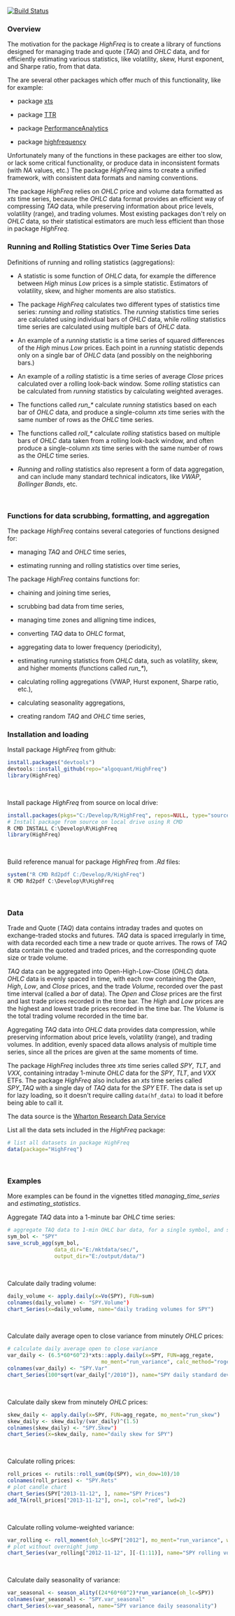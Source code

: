 [![Build Status](https://travis-ci.org/algoquant/HighFreq.svg?branch=master)](https://travis-ci.org/algoquant/HighFreq)

### Overview

The motivation for the package *HighFreq* is to create a library of functions designed for managing trade and quote (*TAQ*) and *OHLC* data, and for efficiently estimating various statistics, like volatility, skew, Hurst exponent, and Sharpe ratio, from that data.

The are several other packages which offer much of this functionality, like for example:

-   package [xts](https://cran.r-project.org/web/packages/xts/index.html)

-   package [TTR](https://cran.r-project.org/web/packages/TTR/index.html)

-   package [PerformanceAnalytics](https://cran.r-project.org/web/packages/PerformanceAnalytics/index.html)

-   package [highfrequency](https://cran.r-project.org/web/packages/highfrequency/index.html)

Unfortunately many of the functions in these packages are either too slow, or lack some critical functionality, or produce data in inconsistent formats (with *NA* values, etc.) The package *HighFreq* aims to create a unified framework, with consistent data formats and naming conventions.

The package *HighFreq* relies on *OHLC* price and volume data formatted as *xts* time series, because the *OHLC* data format provides an efficient way of compressing *TAQ* data, while preserving information about price levels, volatility (range), and trading volumes. Most existing packages don't rely on *OHLC* data, so their statistical estimators are much less efficient than those in package *HighFreq*.

### Running and Rolling Statistics Over Time Series Data

Definitions of running and rolling statistics (aggregations):

-   A statistic is some function of *OHLC* data, for example the difference between *High* minus *Low* prices is a simple statistic. Estimators of volatility, skew, and higher moments are also statistics.

-   The package *HighFreq* calculates two different types of statistics time series: *running* and *rolling* statistics. The *running* statistics time series are calculated using individual bars of *OHLC* data, while *rolling* statistics time series are calculated using multiple bars of *OHLC* data.

-   An example of a *running* statistic is a time series of squared differences of the *High* minus *Low* prices. Each point in a *running* statistic depends only on a single bar of *OHLC* data (and possibly on the neighboring bars.)

-   An example of a *rolling* statistic is a time series of average *Close* prices calculated over a rolling look-back window. Some *rolling* statistics can be calculated from *running* statistics by calculating weighted averages.

-   The functions called *run\_\** calculate *running* statistics based on each bar of *OHLC* data, and produce a single-column *xts* time series with the same number of rows as the *OHLC* time series.

-   The functions called *roll\_\** calculate *rolling* statistics based on multiple bars of *OHLC* data taken from a rolling look-back window, and often produce a single-column *xts* time series with the same number of rows as the *OHLC* time series.

-   *Running* and *rolling* statistics also represent a form of data aggregation, and can include many standard technical indicators, like *VWAP*, *Bollinger Bands*, etc.

<br>

### Functions for data scrubbing, formatting, and aggregation

The package *HighFreq* contains several categories of functions designed for:

-   managing *TAQ* and *OHLC* time series,

-   estimating running and rolling statistics over time series,

The package *HighFreq* contains functions for:

-   chaining and joining time series,

-   scrubbing bad data from time series,

-   managing time zones and alligning time indices,

-   converting *TAQ* data to *OHLC* format,

-   aggregating data to lower frequency (periodicity),

-   estimating running statistics from *OHLC* data, such as volatility, skew, and higher moments (functions called *run\_\**),

-   calculating rolling aggregations (VWAP, Hurst exponent, Sharpe ratio, etc.),

-   calculating seasonality aggregations,

-   creating random *TAQ* and *OHLC* time series,

### Installation and loading

Install package *HighFreq* from github:

``` r
install.packages("devtools")
devtools::install_github(repo="algoquant/HighFreq")
library(HighFreq)
```

<br>

Install package *HighFreq* from source on local drive:

``` r
install.packages(pkgs="C:/Develop/R/HighFreq", repos=NULL, type="source")
# Install package from source on local drive using R CMD
R CMD INSTALL C:\Develop\R\HighFreq
library(HighFreq)
```

<br>

Build reference manual for package *HighFreq* from *.Rd* files:

``` r
system("R CMD Rd2pdf C:/Develop/R/HighFreq")
R CMD Rd2pdf C:\Develop\R\HighFreq
```

<br>

### Data

Trade and Quote (*TAQ*) data contains intraday trades and quotes on exchange-traded stocks and futures. *TAQ* data is spaced irregularly in time, with data recorded each time a new trade or quote arrives. The rows of *TAQ* data contain the quoted and traded prices, and the corresponding quote size or trade volume.

*TAQ* data can be aggregated into Open-High-Low-Close (*OHLC*) data. *OHLC* data is evenly spaced in time, with each row containing the *Open*, *High*, *Low*, and *Close* prices, and the trade *Volume*, recorded over the past time interval (called a *bar* of data). The *Open* and *Close* prices are the first and last trade prices recorded in the time bar. The *High* and *Low* prices are the highest and lowest trade prices recorded in the time bar. The *Volume* is the total trading volume recorded in the time bar.

Aggregating *TAQ* data into *OHLC* data provides data compression, while preserving information about price levels, volatility (range), and trading volumes. In addition, evenly spaced data allows analysis of multiple time series, since all the prices are given at the same moments of time.

The package *HighFreq* includes three *xts* time series called *SPY*, *TLT*, and *VXX*, containing intraday 1-minute *OHLC* data for the *SPY*, *TLT*, and *VXX* ETFs. The package *HighFreq* also includes an *xts* time series called *SPY\_TAQ* with a single day of *TAQ* data for the *SPY* ETF. The data is set up for lazy loading, so it doesn't require calling `data(hf_data)` to load it before being able to call it.

The data source is the [Wharton Research Data Service](https://wrds-web.wharton.upenn.edu/wrds/)

List all the data sets included in the *HighFreq* package:

``` r
# list all datasets in package HighFreq
data(package="HighFreq")
```

<br>

### Examples

More examples can be found in the vignettes titled *managing\_time\_series* and *estimating\_statistics*.

Aggregate *TAQ* data into a 1-minute bar *OHLC* time series:

``` r
# aggregate TAQ data to 1-min OHLC bar data, for a single symbol, and save to file
sym_bol <- "SPY"
save_scrub_agg(sym_bol, 
               data_dir="E:/mktdata/sec/", 
               output_dir="E:/output/data/")
```

<br>

Calculate daily trading volume:

``` r
daily_volume <- apply.daily(x=Vo(SPY), FUN=sum)
colnames(daily_volume) <- "SPY.Volume")
chart_Series(x=daily_volume, name="daily trading volumes for SPY")
```

<br>

Calculate daily average open to close variance from minutely *OHLC* prices:

``` r
# calculate daily average open to close variance
var_daily <- (6.5*60*60^2)*xts::apply.daily(x=SPY, FUN=agg_regate, 
                              mo_ment="run_variance", calc_method="rogers_satchell")
colnames(var_daily) <- "SPY.Var"
chart_Series(100*sqrt(var_daily["/2010"]), name="SPY daily standard deviation")
```

<br>

Calculate daily skew from minutely *OHLC* prices:

``` r
skew_daily <- apply.daily(x=SPY, FUN=agg_regate, mo_ment="run_skew")
skew_daily <- skew_daily/(var_daily)^(1.5)
colnames(skew_daily) <- "SPY.Skew")
chart_Series(x=skew_daily, name="daily skew for SPY")
```

<br>

Calculate rolling prices:

``` r
roll_prices <- rutils::roll_sum(Op(SPY), win_dow=10)/10
colnames(roll_prices) <- "SPY.Rets"
# plot candle chart
chart_Series(SPY["2013-11-12", ], name="SPY Prices")
add_TA(roll_prices["2013-11-12"], on=1, col="red", lwd=2)
```

<br>

Calculate rolling volume-weighted variance:

``` r
var_rolling <- roll_moment(oh_lc=SPY["2012"], mo_ment="run_variance", win_dow = 10)
# plot without overnight jump
chart_Series(var_rolling["2012-11-12", ][-(1:11)], name="SPY rolling volume-weighted variance")
```

<br>

Calculate daily seasonality of variance:

``` r
var_seasonal <- season_ality((24*60*60^2)*run_variance(oh_lc=SPY))
colnames(var_seasonal) <- "SPY.var_seasonal"
chart_Series(x=var_seasonal, name="SPY variance daily seasonality")
```

